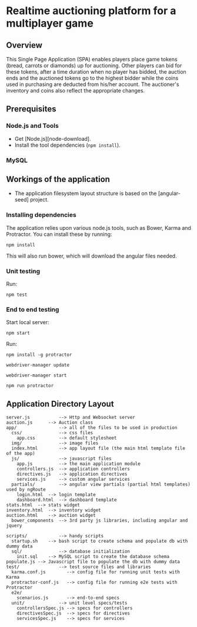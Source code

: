 # Realtime auctioning platform for a multiplayer game

## Overview

This Single Page Application (SPA) enables players place game tokens (bread, carrots or diamonds) up for auctioning.
Other players can bid for these tokens, after a time duration when no player has bidded, the auction ends and the auctioned tokens go to the highest bidder while the
coins used in purchasing are deducted from his/her account. The auctioner's inventory and coins also reflect the appropriate changes.


## Prerequisites

### Node.js and Tools

- Get [Node.js][node-download].
- Install the tool dependencies (`npm install`).

### MySQL


## Workings of the application

- The application filesystem layout structure is based on the [angular-seed] project.


### Installing dependencies

The application relies upon various node.js tools, such as Bower, Karma and Protractor.  You can
install these by running:

```
npm install
```

This will also run bower, which will download the angular files needed.

### Unit testing
Run:
```
npm test
```

### End to end testing
Start local server:
```
npm start
```

Run:
```
npm install -g protractor

webdriver-manager update

webdriver-manager start

npm run protractor
```

## Application Directory Layout
    server.js   		--> Http and Websocket server
    auction.js		--> Auction class
    app/                --> all of the files to be used in production
      css/              --> css files
        app.css         --> default stylesheet
      img/              --> image files
      index.html        --> app layout file (the main html template file of the app)
      js/               --> javascript files
        app.js          --> the main application module
        controllers.js  --> application controllers
        directives.js   --> application directives
        services.js     --> custom angular services
      partials/         --> angular view partials (partial html templates) used by ngRoute
        login.html	--> login template
        dashboard.html	--> dashboard template
	stats.html	--> stats widget
	inventory.html	--> inventory widget
	auction.html	--> auction widget
      bower_components  --> 3rd party js libraries, including angular and jquery

    scripts/            --> handy scripts
      startup.sh	--> bash script to create schema and populate db with dummy data
      sql/              --> database initialization
        init.sql	--> MySQL script to create the database schema
	populate.js	--> Javascript file to populate the db with dummy data
    test/               --> test source files and libraries
      karma.conf.js        --> config file for running unit tests with Karma
      protractor-conf.js   --> config file for running e2e tests with Protractor
      e2e/
        scenarios.js       --> end-to-end specs
      unit/             --> unit level specs/tests
        controllersSpec.js --> specs for controllers
        directivesSpec.js  --> specs for directives
        servicesSpec.js    --> specs for services
